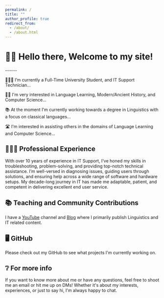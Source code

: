 ```yaml
---
permalink: /
title: ""
author_profile: true
redirect_from: 
  - /about/
  - /about.html
---
```


<h1>👋🏼 Hello there, Welcome to my site!</h1>
------
<p>👨🏻‍💻 I’m currently a Full-Time University Student, and IT Support Technician...</p>
<p>✍🏼 I'm very interested in Language Learning, Modern/Ancient History, and Computer Science...</p>
<p>📚 At the moment I'm currently working towards a degree in Linguistics with a focus on classical languages...</p>
<p>🛣️ I'm interested in assisting others in the domains of Language Learning and Computer Science...</p>
<h2 id="-professional-experience">🧑🏽‍💻 Professional Experience</h2>
<p>With over 10 years of experience in IT Support, I've honed my skills in troubleshooting, problem-solving, and providing top-notch technical assistance. I’m well-versed in diagnosing issues, guiding users through solutions, and ensuring help across a wide range of software and hardware setups. My decade-long journey in IT has made me adaptable, patient, and competent in delivering excellent end user service.</p>
<h2 id="-teaching-and-community-contributions">📚 Teaching and Community Contributions</h2>
<p>I have a <a href="https://www.youtube.com/@dfgdfgdfg">YouTube</a> channel and <a href="https://darius.dk/blog">Blog</a> where I primarily publish Linguistics and IT related content.</p>
<h2 id="-open-source-contributions">🖥️ GitHub</h2>
<p>Please check out my GitHub to see what projects I'm currently working on.</p>
<h2 id="-teaching-and-community-contributions">❔ For more info</h2>
<p>If you want to know more about me or have any questions, feel free to shoot me an email or hit me up on DMs! Whether it's about my interests, experiences, or just to say hi, I'm always happy to chat.</p>
